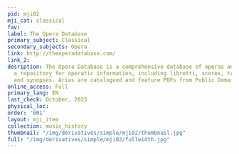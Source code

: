 ```yaml
---
pid: mji02
mji_cat: classical
fav: 
label: The Opera Database
primary_subject: Classical
secondary_subjects: Opera
link: http://theoperadatabase.com/
link_2: 
desription: The Opera Database is a comprehensive database of operas and arias and
  a repository for operatic information, including libretti, scores, translations,
  and synopses. Arias are catalogued and feature PDFs from Public Domain sources.
online_access: Full
primary_lang: EN
last_check: October, 2023
physical_loc: 
order: '001'
layout: mji_item
collection: music_history
thumbnail: "/img/derivatives/simple/mji02/thumbnail.jpg"
full: "/img/derivatives/simple/mji02/fullwidth.jpg"
---
```

